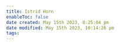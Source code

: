 ```yaml
---
title: Istrid Horn
enableToc: false
date created: May 15th 2023, 8:25:04 pm
date modified: May 15th 2023, 10:14:26 pm
tags: 
---
```

